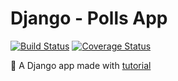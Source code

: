 # Django - Polls App

[![Build Status](https://travis-ci.org/felipemfp/django-polls-app.svg?branch=master)](https://travis-ci.org/felipemfp/django-polls-app) [![Coverage Status](https://coveralls.io/repos/github/felipemfp/django-polls-app/badge.svg?branch=master)](https://coveralls.io/github/felipemfp/django-polls-app?branch=master)

:memo: A Django app made with [tutorial](https://docs.djangoproject.com/en/1.9/intro/) 

